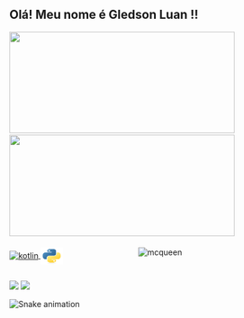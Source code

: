 ## Olá! Meu nome é Gledson Luan !!
 <div>
  <a href="https://github.com/GledsonLScruz">
  <img height="180em" width="400" src="https://github-readme-stats.vercel.app/api?username=GledsonLScruz&show_icons=true&theme=vue-dark&include_all_commits=true&count_private=true"/>
  <img height="180em" width="400" src="https://github-readme-stats.vercel.app/api/top-langs/?username=GledsonLScruz&layout=compact&langs_count=7&theme=vue-dark"/>
</div>
<div style="display: inline_block"><br>
  <img align="center" alt="kotlin" height="30" width="40" src="https://cdn.jsdelivr.net/gh/devicons/devicon/icons/kotlin/kotlin-original.svg">
  <img align="center" alt="Python" height="30" width="40" src="https://raw.githubusercontent.com/devicons/devicon/master/icons/python/python-original.svg">
  <img align="right" alt="mcqueen" height="154" width="275" src="https://c.tenor.com/O4O3dw4WD-wAAAAM/cars-lightning-mcqueen.gif">
</div>
  
  ##
 
<div> 
  <a href = "mailto:gledsonlscruz@gmail.com"><img src="https://img.shields.io/badge/-Gmail-%23333?style=for-the-badge&logo=gmail&logoColor=white" target="_blank"></a>
  <a href="https://www.linkedin.com/in/gledsonluan/" target="_blank"><img src="https://img.shields.io/badge/-LinkedIn-%230077B5?style=for-the-badge&logo=linkedin&logoColor=white" target="_blank"></a> 
 
   ![Snake animation](https://github.com/GledsonLScruz/GledsonLscruz/blob/output/github-contribution-grid-snake.svg)
 
</div>
